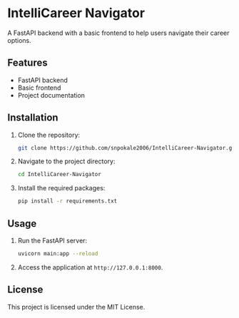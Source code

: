 # IntelliCareer Navigator

A FastAPI backend with a basic frontend to help users navigate their career options.

## Features
- FastAPI backend
- Basic frontend
- Project documentation

## Installation

1. Clone the repository:
   ```bash
   git clone https://github.com/snpokale2006/IntelliCareer-Navigator.git
   ```
2. Navigate to the project directory:
   ```bash
   cd IntelliCareer-Navigator
   ```
3. Install the required packages:
   ```bash
   pip install -r requirements.txt
   ```

## Usage

1. Run the FastAPI server:
   ```bash
   uvicorn main:app --reload
   ```
2. Access the application at `http://127.0.0.1:8000`.

## License
This project is licensed under the MIT License.